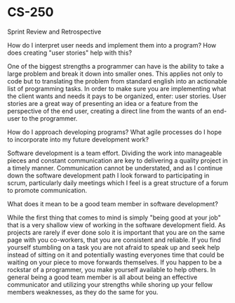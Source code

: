 # CS-250
Sprint Review and Retrospective

How do I interpret user needs and implement them into a program? How does creating "user stories" help with this?

One of the biggest strengths a programmer can have is the ability to take a large problem and break it down into smaller ones. This applies not only to code but to translating the problem from standard english into an actionable list of programming tasks. In order to make sure you are implementing what the client wants and needs it pays to be organized, enter: user stories. User stories are a great way of presenting an idea or a feature from the perspective of the end user, creating a direct line from the wants of an end-user to the programmer. 

How do I approach developing programs? What agile processes do I hope to incorporate into my future development work?

Software development is a team effort. Dividing the work into manageable pieces and constant communication are key to delivering a quality project in a timely manner. Communication cannot be understated, and as I continue down the software development path I look forward to participating in scrum, particularly daily meetings which I feel is a great structure of a forum to promote communication. 

What does it mean to be a good team member in software development?

While the first thing that comes to mind is simply "being good at your job" that is a very shallow view of working in the software development field. As projects are rarely if ever done solo it is important that you are on the same page with you co-workers, that you are consistent and reliable. If you find yourself stumbling on a task you are not afraid to speak up and seek help instead of sitting on it and potentially wasting everyones time that could be waiting on your piece to move forwards themselves. If you happen to be a rockstar of a programmer, you make yourself available to help others. In general being a good team member is all about being an effective communicator and utilizing your strengths while shoring up your fellow members weaknesses, as they do the same for you. 
